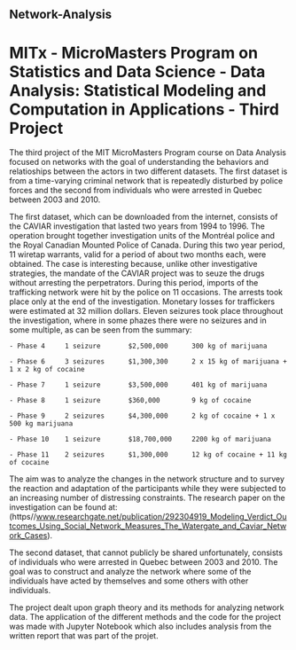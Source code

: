 ## Network-Analysis

# MITx - MicroMasters Program on Statistics and Data Science - Data Analysis: Statistical Modeling and Computation in Applications - Third Project

The third project of the MIT MicroMasters Program course on Data Analysis focused on networks with the goal of understanding the behaviors and relatioships between the actors in two different datasets. The first dataset is from a time-varying criminal network that is repeatedly disturbed by police forces and the second from individuals who were arrested in Quebec between 2003 and 2010.

The first dataset, which can be downloaded from the internet, consists of the CAVIAR investigation that lasted two years from 1994 to 1996. The operation brought together investigation units of the Montréal police and the Royal Canadian Mounted Police of Canada. During this two year period, 11 wiretap warrants, valid for a period of about two months each, were obtained. The case is interesting because, unlike other investigative strategies, the mandate of the CAVIAR project was to seuze the drugs without arresting the perpetrators. During this period, imports of the trafficking network were hit by the police on 11 occasions. The arrests took place only at the end of the investigation. Monetary losses for traffickers were estimated at 32 million dollars. Eleven seizures took place throughout the investigation, where in some phazes there were no seizures and in some multiple, as can be seen from the summary:

    - Phase 4     1 seizure       $2,500,000      300 kg of marijuana
  
    - Phase 6     3 seizures      $1,300,300      2 x 15 kg of marijuana + 1 x 2 kg of cocaine
  
    - Phase 7     1 seizure       $3,500,000      401 kg of marijuana
  
    - Phase 8     1 seizure       $360,000        9 kg of cocaine
  
    - Phase 9     2 seizures      $4,300,000      2 kg of cocaine + 1 x 500 kg marijuana
  
    - Phase 10    1 seizure       $18,700,000     2200 kg of marijuana
  
    - Phase 11    2 seizures      $1,300,000      12 kg of cocaine + 11 kg of cocaine
  
The aim was to analyze the changes in the network structure and to survey the reaction and adaptation of the participants while they were subjected to an increasing number of distressing constraints. The research paper on the investigation can be found at: 
(https//www.researchgate.net/publication/292304919_Modeling_Verdict_Outcomes_Using_Social_Network_Measures_The_Watergate_and_Caviar_Network_Cases).
  
The second dataset, that cannot publicly be shared unfortunately, consists of individuals who were arrested in Quebec between 2003 and 2010. The goal was to construct and analyze the network where some of the individuals have acted by themselves and some others with other individuals. 
  
The project dealt upon graph theory and its methods for analyzing network data. The application of the different methods and the code for the project was made with Jupyter Notebook which also includes analysis from the written report that was part of the projet.



